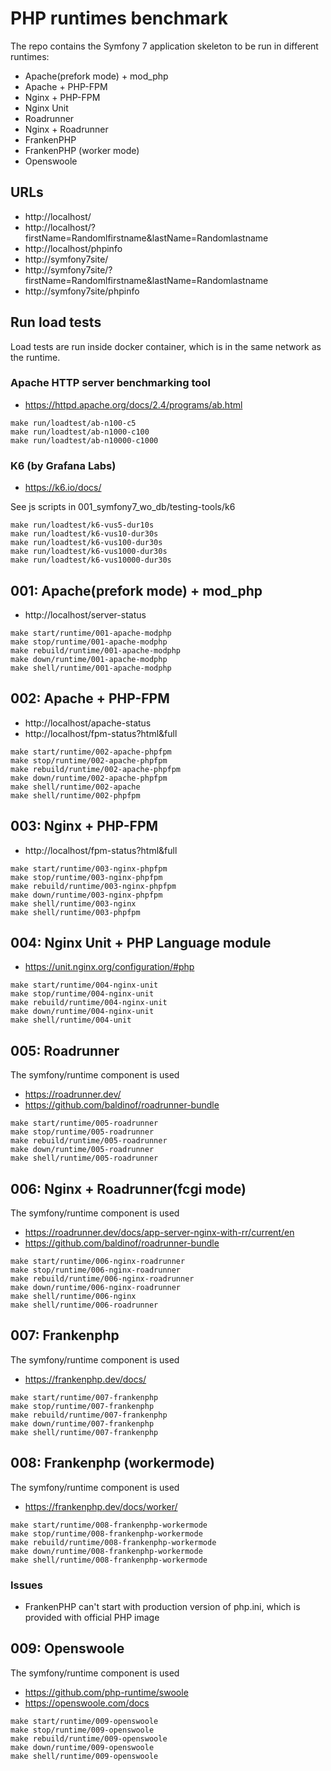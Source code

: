 # PHP runtimes benchmark

The repo contains the Symfony 7 application skeleton to be run in different runtimes:

- Apache(prefork mode) + mod_php
- Apache + PHP-FPM
- Nginx + PHP-FPM
- Nginx Unit
- Roadrunner
- Nginx + Roadrunner
- FrankenPHP
- FrankenPHP (worker mode)
- Openswoole

## URLs

- http://localhost/
- http://localhost/?firstName=Randomlfirstname&lastName=Randomlastname
- http://localhost/phpinfo
- http://symfony7site/
- http://symfony7site/?firstName=Randomlfirstname&lastName=Randomlastname
- http://symfony7site/phpinfo

## Run load tests

Load tests are run inside docker container, which is in the same network as the runtime.

### Apache HTTP server benchmarking tool

- https://httpd.apache.org/docs/2.4/programs/ab.html

```shell
make run/loadtest/ab-n100-c5
make run/loadtest/ab-n1000-c100
make run/loadtest/ab-n10000-c1000
```

### K6 (by Grafana Labs)

- https://k6.io/docs/

See js scripts in 001_symfony7_wo_db/testing-tools/k6

```shell
make run/loadtest/k6-vus5-dur10s
make run/loadtest/k6-vus10-dur30s
make run/loadtest/k6-vus100-dur30s
make run/loadtest/k6-vus1000-dur30s
make run/loadtest/k6-vus10000-dur30s
```

## 001: Apache(prefork mode) + mod_php

- http://localhost/server-status


```shell
make start/runtime/001-apache-modphp
make stop/runtime/001-apache-modphp
make rebuild/runtime/001-apache-modphp
make down/runtime/001-apache-modphp
make shell/runtime/001-apache-modphp
```

## 002: Apache + PHP-FPM

- http://localhost/apache-status
- http://localhost/fpm-status?html&full


```shell
make start/runtime/002-apache-phpfpm
make stop/runtime/002-apache-phpfpm
make rebuild/runtime/002-apache-phpfpm
make down/runtime/002-apache-phpfpm
make shell/runtime/002-apache
make shell/runtime/002-phpfpm
```

## 003: Nginx + PHP-FPM

- http://localhost/fpm-status?html&full

```shell
make start/runtime/003-nginx-phpfpm
make stop/runtime/003-nginx-phpfpm
make rebuild/runtime/003-nginx-phpfpm
make down/runtime/003-nginx-phpfpm
make shell/runtime/003-nginx
make shell/runtime/003-phpfpm
```

## 004: Nginx Unit + PHP Language module

- https://unit.nginx.org/configuration/#php

```shell
make start/runtime/004-nginx-unit
make stop/runtime/004-nginx-unit
make rebuild/runtime/004-nginx-unit
make down/runtime/004-nginx-unit
make shell/runtime/004-unit
```

## 005: Roadrunner

The symfony/runtime component is used

- https://roadrunner.dev/
- https://github.com/baldinof/roadrunner-bundle

```shell
make start/runtime/005-roadrunner
make stop/runtime/005-roadrunner
make rebuild/runtime/005-roadrunner
make down/runtime/005-roadrunner
make shell/runtime/005-roadrunner
```

## 006: Nginx + Roadrunner(fcgi mode)

The symfony/runtime component is used

- https://roadrunner.dev/docs/app-server-nginx-with-rr/current/en
- https://github.com/baldinof/roadrunner-bundle

```shell
make start/runtime/006-nginx-roadrunner
make stop/runtime/006-nginx-roadrunner
make rebuild/runtime/006-nginx-roadrunner
make down/runtime/006-nginx-roadrunner
make shell/runtime/006-nginx
make shell/runtime/006-roadrunner
```

## 007: Frankenphp

The symfony/runtime component is used

- https://frankenphp.dev/docs/

```shell
make start/runtime/007-frankenphp
make stop/runtime/007-frankenphp
make rebuild/runtime/007-frankenphp
make down/runtime/007-frankenphp
make shell/runtime/007-frankenphp
```

## 008: Frankenphp (workermode)

The symfony/runtime component is used

- https://frankenphp.dev/docs/worker/

```shell
make start/runtime/008-frankenphp-workermode
make stop/runtime/008-frankenphp-workermode
make rebuild/runtime/008-frankenphp-workermode
make down/runtime/008-frankenphp-workermode
make shell/runtime/008-frankenphp-workermode
```

### Issues
- FrankenPHP can't start with production version of php.ini, which is provided with official PHP image


## 009: Openswoole

The symfony/runtime component is used

- https://github.com/php-runtime/swoole
- https://openswoole.com/docs

```shell
make start/runtime/009-openswoole
make stop/runtime/009-openswoole
make rebuild/runtime/009-openswoole
make down/runtime/009-openswoole
make shell/runtime/009-openswoole
```
